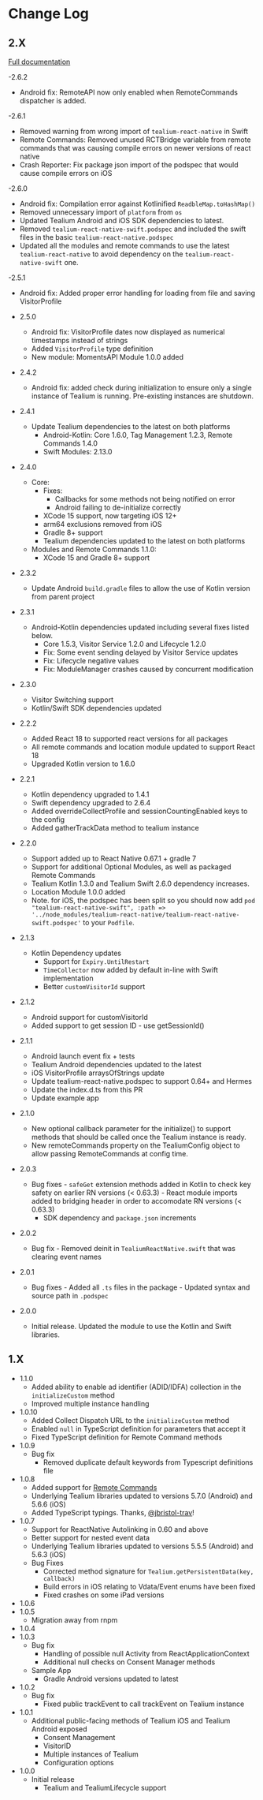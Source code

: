 # Change Log

## 2.X

[Full documentation](https://docs.tealium.com/platforms/react-native/install/)

-2.6.2
 - Android fix: RemoteAPI now only enabled when RemoteCommands dispatcher is added.

-2.6.1
 - Removed warning from wrong import of `tealium-react-native` in Swift
 - Remote Commands: Removed unused RCTBridge variable from remote commands that was causing compile errors on newer versions of react native
 - Crash Reporter: Fix package json import of the podspec that would cause compile errors on iOS

-2.6.0
 - Android fix: Compilation error against Kotlinified `ReadbleMap.toHashMap()`
 - Removed unnecessary import of `platform` from `os`
 - Updated Tealium Android and iOS SDK dependencies to latest.
 - Removed `tealium-react-native-swift.podspec` and included the swift files in the basic `tealium-react-native.podspec`
 - Updated all the modules and remote commands to use the latest `tealium-react-native` to avoid dependency on the `tealium-react-native-swift` one.

-2.5.1
  - Android fix: Added proper error handling for loading from file and saving VisitorProfile

- 2.5.0
  - Android fix: VisitorProfile dates now displayed as numerical timestamps instead of strings
  - Added `VisitorProfile` type definition
  - New module: MomentsAPI Module 1.0.0 added

- 2.4.2
  - Android fix: added check during initialization to ensure only a single instance of Tealium is running. Pre-existing instances are shutdown.

- 2.4.1
  - Update Tealium dependencies to the latest on both platforms
    - Android-Kotlin: Core 1.6.0, Tag Management 1.2.3, Remote Commands 1.4.0
    - Swift Modules: 2.13.0

- 2.4.0
  - Core:
    - Fixes: 
      - Callbacks for some methods not being notified on error
      - Android failing to de-initialize correctly
    - XCode 15 support, now targeting iOS 12+
    - arm64 exclusions removed from iOS
    - Gradle 8+ support
    - Tealium dependencies updated to the latest on both platforms
  - Modules and Remote Commands 1.1.0:
    - XCode 15 and Gradle 8+ support

- 2.3.2
  - Update Android `build.gradle` files to allow the use of Kotlin version from parent project

- 2.3.1
  - Android-Kotlin dependencies updated including several fixes listed below.
    - Core 1.5.3, Visitor Service 1.2.0 and Lifecycle 1.2.0
    - Fix: Some event sending delayed by Visitor Service updates
    - Fix: Lifecycle negative values
    - Fix: ModuleManager crashes caused by concurrent modification

- 2.3.0
  - Visitor Switching support
  - Kotlin/Swift SDK dependencies updated

- 2.2.2
  - Added React 18 to supported react versions for all packages
  - All remote commands and location module updated to support React 18
  - Upgraded Kotlin version to 1.6.0

- 2.2.1
  - Kotlin dependency upgraded to 1.4.1
  - Swift dependency upgraded to 2.6.4
  - Added overrideCollectProfile and sessionCountingEnabled keys to the config
  - Added gatherTrackData method to tealium instance

- 2.2.0
  - Support added up to React Native 0.67.1 + gradle 7
  - Support for additional Optional Modules, as well as packaged Remote Commands
  - Tealium Kotlin 1.3.0 and Tealium Swift 2.6.0 dependency increases.
  - Location Module 1.0.0 added
  - Note. for iOS, the podspec has been split so you should now add `pod "tealium-react-native-swift", :path => '../node_modules/tealium-react-native/tealium-react-native-swift.podspec'` to your `Podfile`.

- 2.1.3
  - Kotlin Dependency updates
    - Support for `Expiry.UntilRestart`
    - `TimeCollector` now added by default in-line with Swift implementation
    - Better `customVisitorId` support

- 2.1.2
  - Android support for customVisitorId
  - Added support to get session ID - use getSessionId()

- 2.1.1
  - Android launch event fix + tests
  - Tealium Android dependencies updated to the latest
  - iOS VisitorProfile arraysOfStrings update
  - Update tealium-react-native.podspec to support 0.64+ and Hermes
  - Update the index.d.ts from this PR
  - Update example app

- 2.1.0
  - New optional callback parameter for the initialize() to support methods that should be called once the Tealium instance is ready.
  - New remoteCommands property on the TealiumConfig object to allow passing RemoteCommands at config time.

- 2.0.3
  - Bug fixes
	    - `safeGet` extension methods added in Kotlin to check key safety on earlier RN versions (< 0.63.3)
	    - React module imports added to bridging header in order to accomodate RN versions (< 0.63.3)
	  - SDK dependency and `package.json` increments
- 2.0.2
  - Bug fix
	    - Removed deinit in `TealiumReactNative.swift` that was clearing event names
- 2.0.1
  - Bug fixes
	    - Added all `.ts` files in the package
	    - Updated syntax and source path in `.podspec`
- 2.0.0
	- Initial release. Updated the module to use the Kotlin and Swift libraries.

## 1.X

- 1.1.0
  - Added ability to enable ad identifier (ADID/IDFA) collection in the `initializeCustom` method
  - Improved multiple instance handling
- 1.0.10
  - Added Collect Dispatch URL to the `initializeCustom` method
  - Enabled `null` in TypeScript definition for parameters that accept it
  - Fixed TypeScript definition for Remote Command methods
- 1.0.9
  - Bug fix
    - Removed duplicate default keywords from Typescript definitions file
- 1.0.8
  - Added support for [Remote Commands](https://docs.tealium.com/platforms/remote-commands/)
  - Underlying Tealium libraries updated to versions 5.7.0 (Android) and 5.6.6 (iOS) 
  - Added TypeScript typings. Thanks, [@jbristol-trav](https://github.com/jbristol-trav)!
- 1.0.7
  - Support for ReactNative Autolinking in 0.60 and above
  - Better support for nested event data
  - Underlying Tealium libraries updated to versions 5.5.5 (Android) and 5.6.3 (iOS)
  - Bug Fixes
    - Corrected method signature for `Tealium.getPersistentData(key, callback)`
    - Build errors in iOS relating to Vdata/Event enums have been fixed
    - Fixed crashes on some iPad versions
- 1.0.6
- 1.0.5
  - Migration away from rnpm
- 1.0.4
- 1.0.3
  - Bug fix
    - Handling of possible null Activity from ReactApplicationContext
    - Additional null checks on Consent Manager methods
  - Sample App
    - Gradle Android versions updated to latest
- 1.0.2
  - Bug fix
    - Fixed public trackEvent to call trackEvent on Tealium instance
- 1.0.1
  - Additional public-facing methods of Tealium iOS and Tealium Android exposed
    - Consent Management
    - VisitorID
    - Multiple instances of Tealium
    - Configuration options
- 1.0.0
  - Initial release
    - Tealium and TealiumLifecycle support
 